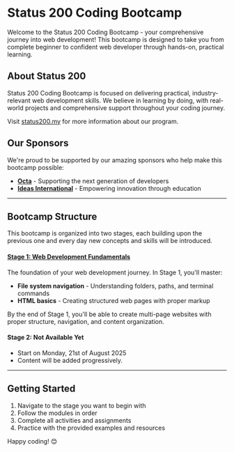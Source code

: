 # Status 200 Coding Bootcamp

Welcome to the Status 200 Coding Bootcamp - your comprehensive journey into web development! This bootcamp is designed to take you from complete beginner to confident web developer through hands-on, practical learning.

## About Status 200

Status 200 Coding Bootcamp is focused on delivering practical, industry-relevant web development skills. We believe in learning by doing, with real-world projects and comprehensive support throughout your coding journey.

Visit [status200.my](https://status200.my) for more information about our program.

## Our Sponsors

We're proud to be supported by our amazing sponsors who help make this bootcamp possible:

-   **[Octa](https://www.octafx.com)** - Supporting the next generation of developers
-   **[Ideas International](https://ideasinternational.org.my)** - Empowering innovation through education

---

## Bootcamp Structure

This bootcamp is organized into two stages, each building upon the previous one and every day new concepts and skills will be introduced.

#### [Stage 1: Web Development Fundamentals](./Stage-1/readme.md)

The foundation of your web development journey. In Stage 1, you'll master:

-   **File system navigation** - Understanding folders, paths, and terminal commands
-   **HTML basics** - Creating structured web pages with proper markup

By the end of Stage 1, you'll be able to create multi-page websites with proper structure, navigation, and content organization.

#### Stage 2: Not Available Yet

-   Start on Monday, 21st of August 2025
-   Content will be added progressively.

---

## Getting Started

1. Navigate to the stage you want to begin with
2. Follow the modules in order
3. Complete all activities and assignments
4. Practice with the provided examples and resources

Happy coding! 😊
